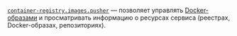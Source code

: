 [`container-registry.images.pusher`](../../../../iam/concepts/access-control/roles.md#cr-images-puller) — позволяет управлять [Docker-образами](../../../../container-registry/concepts/registry.md) и просматривать информацию о ресурсах сервиса (реестрах, Docker-образах, репозиториях).